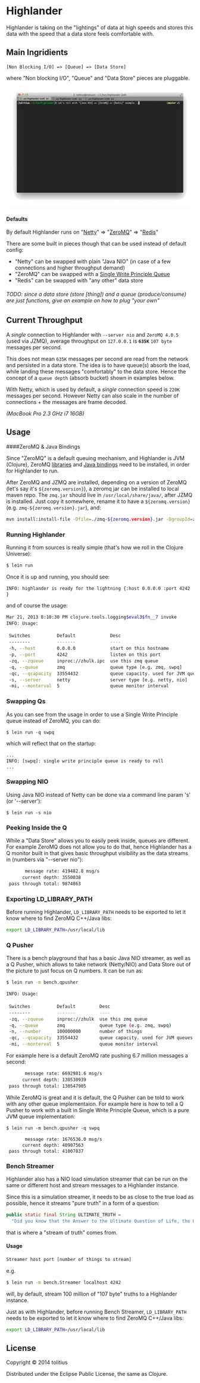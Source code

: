 # Highlander

Highlander is taking on the "lightings" of data at high speeds and stores this data with the speed that a data store feels comfortable with. 

## Main Ingridients

```
[Non Blocking I/O] => [Queue] => [Data Store]
```

where "Non blocking I/O", "Queue" and "Data Store" pieces are pluggable.

![Java NIO => ZeroMQ => Redis](https://github.com/tolitius/highlander/blob/master/doc/highlander.baseline.gif?raw=true)

#### Defaults
By default Highlander runs on "[Netty](http://netty.io/)" => "[ZeroMQ](http://www.zeromq.org/)" => "[Redis](http://redis.io/)"

There are some built in pieces though that can be used instead of default config:

* "Netty" can be swapped with plain "Java NIO" (in case of a few connections and higher throughput demand)
* "ZeroMQ" can be swapped with a [Single Write Principle Queue](http://mechanical-sympathy.blogspot.com/2011/09/single-writer-principle.html)
* "Redis" can be swapped with "any other" data store

###### _TODO: since a data store (store [thing]) and a queue (produce/consume) are just functions, give an example on how to plug "your own"_

## Current Throughput
 
A _single_ connection to Highlander with `--server nio` and `ZeroMQ 4.0.5` (used via JZMQ), average throughput on `127.0.0.1` is **`635K`** `107 byte` messages per second. 

This does not mean `635K` messages per second are read from the network and persisted in a data store. The idea is to have queue(s) absorb the load, while landing these messages "comfortably" to the data store. Hence the concept of a `queue depth` (absorb bucket) shown in examples below.

With Netty, which is used by default, a _single_ connection speed is `220K` messages per second. However Netty can also scale in the number of connections + the messages are frame decoded.

_(MacBook Pro 2.3 GHz i7 16GB)_

## Usage

####ZeroMQ & Java Bindings

Since "ZeroMQ" is a default queuing mechanism, and Highlander is JVM (Clojure), ZeroMQ [libraries](http://www.zeromq.org/intro:get-the-software) and [Java bindings](http://www.zeromq.org/bindings:java) need to be installed, in order for Highlander to run.

After ZeroMQ and JZMQ are installed, depending on a version of ZeroMQ (let's say it's `${zeromq.version}`), a zeromq jar can be installed to local maven repo. The `zmq.jar` should live in `/usr/local/share/java/`, after JZMQ is installed. Just copy it somewhere, rename it to have a `${zeromq.version}` (e.g. `zmq-${zeromq.version}.jar`), and: 

```bash
mvn install:install-file -Dfile=./zmq-${zeromq.version}.jar -DgroupId=zmq -DartifactId=zmq -Dversion=${zeromq.version} -Dpackaging=jar
```
### Running Highlander

Running it from sources is really simple (that's how we roll in the Clojure Universe):

```bash
$ lein run
```

Once it is up and running, you should see:
```
INFO: highlander is ready for the lightning {:host 0.0.0.0 :port 4242 }
```

and of course the usage:
```bash
Mar 21, 2013 8:10:30 PM clojure.tools.logging$eval3$fn__7 invoke
INFO: Usage:

 Switches          Default             Desc
 --------          -------             ----
 -h, --host        0.0.0.0             start on this hostname
 -p, --port        4242                listen on this port
 -zq, --zqueue     inproc://zhulk.ipc  use this zmq queue
 -q, --queue       zmq                 queue type [e.g. zmq, swpq]
 -qc, --qcapacity  33554432            queue capacity. used for JVM queues
 -s, --server      netty               server type [e.g. netty, nio]
 -mi, --monterval  5                   queue monitor interval
```

### Swapping Qs

As you can see from the usage in order to use a Single Write Principle queue instead of ZeroMQ, you can do:

```
$ lein run -q swpq
```

which will reflect that on the startup:

```
...
INFO: [swpq]: single write principle queue is ready to roll
...
```

### Swapping NIO

Using Java NIO instead of Netty can be done via a command line param 's' (or '--server'):

```
$ lein run -s nio
```

### Peeking Inside the Q

While a "Data Store" allows you to easily peek inside, queues are different. 
For example ZeroMQ does not allow you to do that, hence Highlander has a Q monitor built in
that gives basic throughput visibility as the data streams in (numbers via "--server nio"):

```bash
       message rate: 419482.8 msg/s
      current depth: 3550038
 pass through total: 9874863
```

### Exporting LD_LIBRARY_PATH

Before running Highlander, `LD_LIBRARY_PATH` needs to be exported to let it know where to find ZeroMQ C++/Java libs:
```bash
export LD_LIBRARY_PATH=/usr/local/lib
```


### Q Pusher

There is a bench playground that has a basic Java NIO streamer, as well as a Q Pusher, which allows to take network (Netty/NIO) and Data Store out of the picture to just focus on Q numbers. It can be run as:

```bash
$ lein run -m bench.qpusher
```

```bash
INFO: Usage:

 Switches          Default         Desc
 --------          -------         ----
 -zq, --zqueue     inproc://zhulk  use this zmq queue
 -q, --queue       zmq             queue type (e.g. zmq, swpq)
 -n, --number      100000000       number of things
 -qc, --qcapacity  33554432        queue capacity. used for JVM queues
 -mi, --monterval  5               queue monitor interval
```

For example here is a default ZeroMQ rate pushing 6.7 million messages a second:

```bash
       message rate: 6692981.6 msg/s
      current depth: 130530939
 pass through total: 130547905
```

While ZeroMQ is great and it is default, the Q Pusher can be told to work with any other queue implementaion. 
For example here is how to tell a Q Pusher to work with a built in Single Write Principle Queue, 
which is a pure JVM queue implementation:

```
$ lein run -m bench.qpusher -q swpq
```

```
       message rate: 1676536.0 msg/s
      current depth: 40987563
 pass through total: 41007837
```

### Bench Streamer

Highlander also has a NIO load simulation streamer that can be run on the same or different host and stream messages to a Highlander instance.

Since this is a simulation streamer, it needs to be as close to the true load as possible, hence it streams "pure truth" in a form of a question:

```java
public static final String ULTIMATE_TRUTH = 
  "Did you know that the Answer to the Ultimate Question of Life, the Universe, and Everything is 42? Did you?";
```

that is where a "stream of truth" comes from.

#### Usage

```bash
Streamer host port [number of things to stream]
```
e.g.
```bash
$ lein run -m bench.Streamer localhost 4242
```

will, by default, stream 100 million of "107 byte" truths to a Highlander instance. 

Just as with Highlander, before running Bench Streamer, `LD_LIBRARY_PATH` needs to be exported to let it know where to find ZeroMQ C++/Java libs:
```bash
export LD_LIBRARY_PATH=/usr/local/lib
```

## License

Copyright © 2014 tolitius

Distributed under the Eclipse Public License, the same as Clojure.
